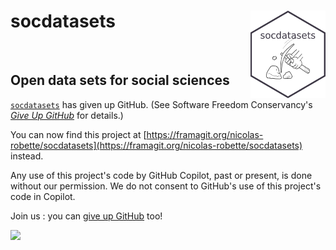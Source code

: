 # **socdatasets** <img src="socdatasets.png" height=140px width=120px alt="" align="right" />

<br>

## Open data sets for social sciences

[`socdatasets`](https://nicolas-robette.frama.io/socdatasets/) has given up GitHub. (See Software Freedom Conservancy's [*Give Up  GitHub*](https://GiveUpGitHub.org) for details.)

You can now find this project at [https://framagit.org/nicolas-robette/socdatasets](https://framagit.org/nicolas-robette/socdatasets) instead.

Any use of this project's code by GitHub Copilot, past or present, is done without our permission.  We do not consent to GitHub's use of this project's code in Copilot.

Join us : you can [give up GitHub](https://GiveUpGitHub.org) too!

<img src="https://sfconservancy.org/static/img/GiveUpGitHub.png" width="150" />
